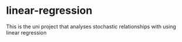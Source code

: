 # linear-regression

This is the uni project that analyses stochastic relationships with using linear regression
